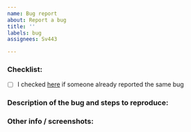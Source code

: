 ```yaml
---
name: Bug report
about: Report a bug
title: ''
labels: bug
assignees: Sv443

---
```


### Checklist:
<!-- After submitting this issue, please click on the checkboxes to check them after you have done the respective task -->
- [ ] I checked [here](https://github.com/Sv443/geniURL/issues?q=is%3Aissue+sort%3Aupdated-desc) if someone already reported the same bug


### Description of the bug and steps to reproduce:
<!--
  Please write a clear and concise description of what the bug is and also include steps to reproduce it.
  Don't shy away from going into detail, it's much more helpful than having too little info.
-->


### Other info / screenshots:
<!--
  If you have any other info that might be helpful or if you have any screenshots, please include them here.
  You can also drag and drop any files here.
-->
